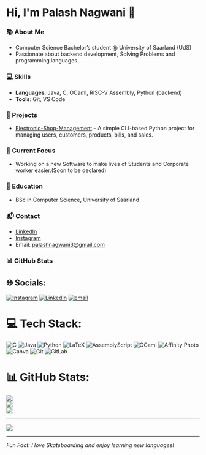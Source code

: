 
# Hi, I'm Palash Nagwani 👋

### 📚 About Me
- Computer Science Bachelor’s student @ University of Saarland (UdS)
- Passionate about backend development, Solving Problems and programming languages

### 💻 Skills
- **Languages**: Java, C, OCaml, RISC-V Assembly, Python (backend)
- **Tools**: Git, VS Code

### 🚀 Projects
- [Electronic-Shop-Management](https://github.com/palash2404/Electronic-shop-management/blob/main/README.md) – A simple CLI-based Python project for managing users, customers, products, bills, and sales.

### 🎯 Current Focus
- Working on a new Software to make lives of Students and Corporate worker easier.(Soon to be declared)

### 🏫 Education
- BSc in Computer Science, University of Saarland

### 📬 Contact
- [LinkedIn](https://www.linkedin.com/in/palash-nagwani2404)
- [Instagram](https://www.instagram.com/palasssshhh)
- Email: palashnagwani3@gmail.com

### 📊 GitHub Stats

## 🌐 Socials:
[![Instagram](https://img.shields.io/badge/Instagram-%23E4405F.svg?logo=Instagram&logoColor=white)](https://instagram.com/https://www.instagram.com/palasssshhh/) [![LinkedIn](https://img.shields.io/badge/LinkedIn-%230077B5.svg?logo=linkedin&logoColor=white)](https://linkedin.com/in/www.linkedin.com/in/palash-nagwani2404) [![email](https://img.shields.io/badge/Email-D14836?logo=gmail&logoColor=white)](mailto:palashnagwani3@gmail.com) 

# 💻 Tech Stack:
![C](https://img.shields.io/badge/c-%2300599C.svg?style=for-the-badge&logo=c&logoColor=white) ![Java](https://img.shields.io/badge/java-%23ED8B00.svg?style=for-the-badge&logo=openjdk&logoColor=white) ![Python](https://img.shields.io/badge/python-3670A0?style=for-the-badge&logo=python&logoColor=ffdd54) ![LaTeX](https://img.shields.io/badge/latex-%23008080.svg?style=for-the-badge&logo=latex&logoColor=white) ![AssemblyScript](https://img.shields.io/badge/assembly%20script-%23000000.svg?style=for-the-badge&logo=assemblyscript&logoColor=white) ![OCaml](https://img.shields.io/badge/OCaml-%23E98407.svg?style=for-the-badge&logo=ocaml&logoColor=white) ![Affinity Photo](https://img.shields.io/badge/affinityphoto-%237E4DD2.svg?style=for-the-badge&logo=affinity-photo&logoColor=white) ![Canva](https://img.shields.io/badge/Canva-%2300C4CC.svg?style=for-the-badge&logo=Canva&logoColor=white) ![Git](https://img.shields.io/badge/git-%23F05033.svg?style=for-the-badge&logo=git&logoColor=white) ![GitLab](https://img.shields.io/badge/gitlab-%23181717.svg?style=for-the-badge&logo=gitlab&logoColor=white)
# 📊 GitHub Stats:
![](https://github-readme-stats.vercel.app/api?username=palash2404&theme=dark&hide_border=false&include_all_commits=false&count_private=false)<br/>
![](https://nirzak-streak-stats.vercel.app/?user=palash2404&theme=dark&hide_border=false)<br/>
![](https://github-readme-stats.vercel.app/api/top-langs/?username=palash2404&theme=dark&hide_border=false&include_all_commits=false&count_private=false&layout=compact)

---
[![](https://visitcount.itsvg.in/api?id=palash2404&icon=0&color=0)](https://visitcount.itsvg.in)

<!-- Proudly created with GPRM ( https://gprm.itsvg.in ) -->
---

*Fun Fact: I love Skateboarding and enjoy learning new languages!*
